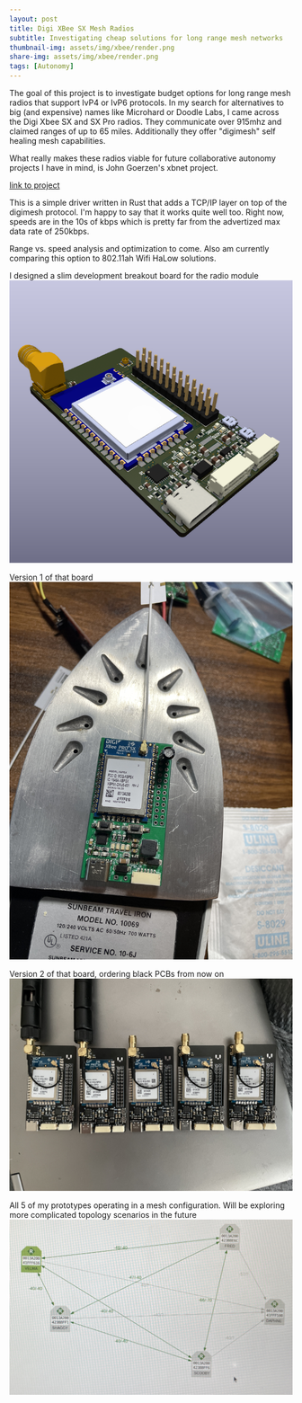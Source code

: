 ```yaml
---
layout: post
title: Digi XBee SX Mesh Radios
subtitle: Investigating cheap solutions for long range mesh networks
thumbnail-img: assets/img/xbee/render.png
share-img: assets/img/xbee/render.png
tags: [Autonomy]
---
```


The goal of this project is to investigate budget options for long range mesh radios that support IvP4 or IvP6 protocols. In my search for alternatives to big (and expensive) names like Microhard or Doodle Labs, I came across the Digi Xbee SX and SX Pro radios. They communicate over 915mhz and claimed ranges of up to 65 miles. Additionally they offer "digimesh" self healing mesh capabilities.

What really makes these radios viable for future collaborative autonomy projects I have in mind, is John Goerzen's xbnet project.

[link to project](https://github.com/jgoerzen/xbnet/tree/master)

This is a simple driver written in Rust that adds a TCP/IP layer on top of the digimesh protocol. I'm happy to say that it works quite well too. Right now, speeds are in the 10s of kbps which is pretty far from the advertized max data rate of 250kbps.

Range vs. speed analysis and optimization to come. Also am currently comparing this option to 802.11ah Wifi HaLow solutions.

I designed a slim development breakout board for the radio module
<img src="/assets/img/xbee/render.png" class="rounded mx-auto d-block my-2">

Version 1 of that board
<img src="/assets/img/xbee/v1.JPG" class="rounded mx-auto d-block my-2">

Version 2 of that board, ordering black PCBs from now on
<img src="/assets/img/xbee/v2.JPG" class="rounded mx-auto d-block my-2">

All 5 of my prototypes operating in a mesh configuration. Will be exploring more complicated topology scenarios in the future
<img src="/assets/img/xbee/mesh.JPG" class="rounded mx-auto d-block my-2">